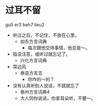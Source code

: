 # 过耳不留
gu5 er3 beh7 lieu2
+ 听过之后，不记住，不放在心里。
  * 如东方言词典
    - 每次跟他交待事情，他总是～。
+ 指没注意，或听过就忘记了。
  * 兴化方言词典
+ 耳边风
  * 泰县方言志
    - 你咋的～的？
+ 没有认真听别人说话，不就就忘了
  * 泰州方言词典4
  - 大人同你说话，你拿耳朵听，不要～。
